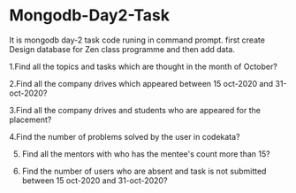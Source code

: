 # Mongodb-Day2-Task
It is mongodb day-2 task code runing in command prompt. first create Design database for Zen class programme and then add data.

1.Find all the topics and tasks which are thought in the month of October?

2.Find all the company drives which appeared between 15 oct-2020 and 31-oct-2020?

3.Find all the company drives and students who are appeared for the placement?

4.Find the number of problems solved by the user in codekata?

5. Find all the mentors with who has the mentee's count more than 15?

6. Find the number of users who are absent and task is not submitted  between 15 oct-2020 and 31-oct-2020?


